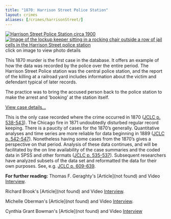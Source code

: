 ```yaml
---
title: "1870: Harrison Street Police Station"
layout: crimes
aliases: [/crimes/harrisonStreet/]
---
```


[![Harrison Street Police Station circa 1900](/img/crimes/harrisonStreet/200.jpg)](/historical/timeline/1900/200/)
[![Image of the lockup keeper sitting in a rocking chair outside a row of jail cells in the Harrison Street police station](/img/crimes/harrisonStreet/jailer.jpg)](/historical/timeline/1907/283/)
click on image to view photo details

This 1870 murder is the first case in the database. It offers an example of how the data was recorded by the police over the entire period. The Harrison Street Police station was the central police station, and the report of the killing at a railroad yard includes information about the victim and defendant typical of later records.

The practice was to bring the accused person back to the police station to make the arrest and ‘booking’ at the station itself.

[View case details...](/database/1/)

This is the only case recorded where the crime occurred in 1870 ([JCLC p. 538-543](/pdf/crimes/harrisonStreet/538-543.pdf)). The Chicago fire in 1871 undoubtedly disturbed regular record keeping. There is a paucity of cases for the 1870’s generally. Quantitative analyses and time series are more reliable for data beginning in 1889 ([JCLC p. 542-547](/pdf/crimes/harrisonStreet/542-547.pdf)). Nonetheless having some cases from the 1870’s gives a perspective on that period. Analysis of these data continues, and will be facilitated by the on line availability of the case summaries and the coded data in SPSS and other formats ([JCLC p. 535-537](/pdf/crimes/harrisonStreet/535-537.pdf)). Subsequent researchers have analyzed subsets of the data set and reformatted the data for their own purposes. See, e.g. [JCLC p. 609-639]().

**For further reading:**
Thomas F. Geraghty's [Article](not found) and Video [Interview](/gallery/).

Richard Brook's [Article](not found) and Video [Interview](/gallery/).

Michelle Oberman's [Article](not found) and Video [Interview](/gallery/).

Cynthia Grant Bowman's [Article](not found) and Video [Interview](/gallery/)
